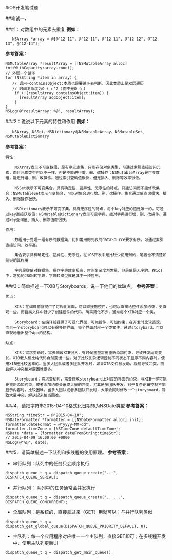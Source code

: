 #iOS开发笔试题

##笔试一、

###1：对数组中的元素去重复
**例如：**
```
   NSArray *array = @[@"12-11", @"12-11", @"12-11", @"12-12", @"12-13", @"12-14"];
```
**参考答案：**
```
NSMutableArray *resultArray = [[NSMutableArray alloc] initWithCapacity:array.count];
// 外层一个循环
for (NSString *item in array) {
   // 调用-containsObject:本质也是要循环去判断，因此本质上是双层遍历
   // 时间复杂度为O ( n^2 )而不是O (n)
    if (![resultArray containsObject:item]) {
      [resultArray addObject:item];
    }
}
NSLog(@"resultArray: %@", resultArray);
```

###2：说说以下元素的特性和作用
**例如：**
```
   NSArray、NSSet、NSDictionary与NSMutableArray、NSMutableSet、NSMutableDictionary
```
**参考答案：**
```
特性：

    NSArray表示不可变数组，是有序元素集，只能存储对象类型，可通过索引直接访问元素，而且元素类型可以不一样，但是不能进行增、删、改操作；NSMutableArray是可变数组，能进行增、删、改操作。通过索引查询值很快，但是插入、删除等效率很低。

    NSSet表示不可变集合，具有确定性、互异性、无序性的特点，只能访问而不能修改集合；NSMutableSet表示可变集合，可以对集合进行增、删、改操作。集合通过值查询很快，插入、删除操作极快。

    NSDictionary表示不可变字典，具有无序性的特点，每个key对应的值是唯一的，可通过key直接获取值；NSMutableDictionary表示可变字典，能对字典进行增、删、改操作。通过key查询值、插入、删除值都很快。

作用：

    数组用于处理一组有序的数据集，比如常用的列表的dataSource要求有序，可通过索引直接访问，效率高。

    集合要求具有确定性、互异性、无序性，在iOS开发中是比较少使用到的，笔者也不清楚如何说明其作用

    字典是键值对数据集，操作字典效率极高，时间复杂度为常量，但是值是无序的。在ios中，常见的JSON转字典，字典转模型就是其中一种应用。
```

###3：简单描述一下XIB与Storyboards，说一下他们的优缺点。
**参考答案：**
```
优点：

    XIB：在编译前就提供了可视化界面，可以直接拖控件，也可以直接给控件添加约束，更直观一些，而且类文件中就少了创建控件的代码，确实简化不少，通常每个XIB对应一个类。

    Storyboard：在编译前提供了可视化界面，可拖控件，可加约束，在开发时比较直观，而且一个storyboard可以有很多的界面，每个界面对应一个类文件，通过storybard，可以直观地看出整个App的结构。

缺点：

    XIB：需求变动时，需要修改XIB很大，有时候甚至需要重新添加约束，导致开发周期变长。XIB载入相比纯代码自然要慢一些。对于比较复杂逻辑控制不同状态下显示不同内容时，使用XIB是比较困难的。当多人团队或者多团队开发时，如果XIB文件被发动，极易导致冲突，而且解决冲突相对要困难很多。

    Storyboard：需求变动时，需要修改storyboard上对应的界面的约束，与XIB一样可能要重新添加约束，或者添加约束会造成大量的冲突，尤其是多团队开发。对于复杂逻辑控制不同显示内容时，比较困难。当多人团队或者多团队开发时，大家会同时修改一个storyboard，导致大量冲突，解决起来相当困难。
```

###4、请把字符串2015-04-10格式化日期转为NSDate类型
**参考答案：**
```
NSString *timeStr = @"2015-04-10";
NSDateFormatter *formatter = [[NSDateFormatter alloc] init];
formatter.dateFormat = @"yyyy-MM-dd";
formatter.timeZone = [NSTimeZone defaultTimeZone];
NSDate *date = [formatter dateFromString:timeStr];
// 2015-04-09 16:00:00 +0000
NSLog(@"%@", date);
```

###5、请简单描述一下队列和多线程的使用原理。
**参考答案：**
- 串行队列：队列中的任务只会顺序执行
```
dispatch_queue_t q = dispatch_queue_create("...", DISPATCH_QUEUE_SERIAL);
```
- 并行队列： 队列中的任务通常会并发执行
```
dispatch_queue_t q = dispatch_queue_create("......", DISPATCH_QUEUE_CONCURRENT);
```

- 全局队列：是系统的，直接拿过来（GET）用就可以；与并行队列类似
```
dispatch_queue_t q = dispatch_get_global_queue(DISPATCH_QUEUE_PRIORITY_DEFAULT, 0);
```

- 主队列：每一个应用程序对应唯一一个主队列，直接GET即可；在多线程开发中，使用主队列更新UI
```
dispatch_queue_t q = dispatch_get_main_queue();
```




